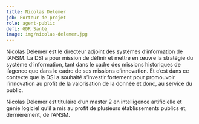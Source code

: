 ```yaml
---
title: Nicolas Delemer
job: Porteur de projet
role: agent-public
defi: GDR Santé
image: img/nicolas-delemer.jpg
---
```

Nicolas Delemer est le directeur adjoint des systèmes d’information de l’ANSM. La DSI a pour mission de définir et mettre en œuvre la stratégie du système d’information, tant dans le cadre des missions historiques de l’agence que dans le cadre de ses missions d’innovation. Et c’est dans ce contexte que la DSI a souhaité s’investir fortement pour promouvoir l’innovation au profit de la valorisation de la donnée et donc, au service du public. 

Nicolas Delemer est titulaire d’un master 2 en intelligence artificielle et génie logiciel qu’il a mis au profit de plusieurs établissements publics et, dernièrement, de l’ANSM.